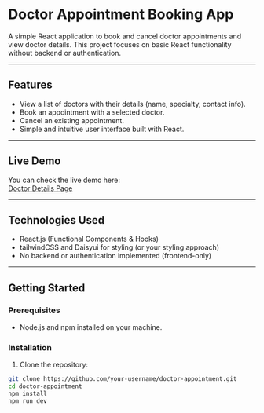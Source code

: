 # Doctor Appointment Booking App

A simple React application to book and cancel doctor appointments and view doctor details. This project focuses on basic React functionality without backend or authentication.

---

## Features

- View a list of doctors with their details (name, specialty, contact info).
- Book an appointment with a selected doctor.
- Cancel an existing appointment.
- Simple and intuitive user interface built with React.

---

## Live Demo

You can check the live demo here:  
[Doctor Details Page](https://fertile-birthday.surge.sh/doctorDetails/67890)

---

## Technologies Used

- React.js (Functional Components & Hooks)
- tailwindCSS and Daisyui for styling (or your styling approach)
- No backend or authentication implemented (frontend-only)

---

## Getting Started

### Prerequisites

- Node.js and npm installed on your machine.

### Installation

1. Clone the repository:

```bash
git clone https://github.com/your-username/doctor-appointment.git
cd doctor-appointment
npm install
npm run dev
